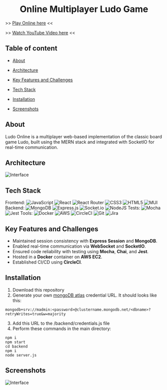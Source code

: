 #  <center>Online Multiplayer Ludo Game</center>


\>\>  [Play Online here](www.github.com/wenszel/mern-ludo) <<

\>\>  [Watch YouTube Video here](www.github.com/wenszel/mern-ludo) <<

##  Table of content

-  [About](#about)

-  [Architecture](#architecture)

-  [Key Features and Challenges](#key-features-and-challenges)

-  [Tech Stack](#tech-stack)

-  [Installation](#installation)

-  [Screenshots](#screenshots)

##  About
Ludo Online is a multiplayer web-based implementation of the classic board game Ludo, built using the MERN stack and integrated with SocketIO for real-time communication.
## Architecture
![Interface](https://github.com/Wenszel/mern-ludo/blob/main/src/images/architecture.png?raw=true)
##  Tech Stack
Frontend:
![JavaScript](https://img.shields.io/badge/javascript-%23323330.svg?style=for-the-badge&logo=javascript&logoColor=%23F7DF1E) ![React](https://img.shields.io/badge/react-%2320232a.svg?style=for-the-badge&logo=react&logoColor=%2361DAFB) ![React Router](https://img.shields.io/badge/React_Router-CA4245?style=for-the-badge&logo=react-router&logoColor=white)
![CSS3](https://img.shields.io/badge/css3-%231572B6.svg?style=for-the-badge&logo=css3&logoColor=white) ![HTML5](https://img.shields.io/badge/html5-%23E34F26.svg?style=for-the-badge&logo=html5&logoColor=white) ![MUI](https://img.shields.io/badge/MUI-%230081CB.svg?style=for-the-badge&logo=mui&logoColor=white)
Backend:
![MongoDB](https://img.shields.io/badge/MongoDB-%234ea94b.svg?style=for-the-badge&logo=mongodb&logoColor=white) ![Express.js](https://img.shields.io/badge/express.js-%23404d59.svg?style=for-the-badge&logo=express&logoColor=%2361DAFB) ![Socket.io](https://img.shields.io/badge/Socket.io-black?style=for-the-badge&logo=socket.io&badgeColor=010101) ![NodeJS](https://img.shields.io/badge/node.js-6DA55F?style=for-the-badge&logo=node.js&logoColor=white)
Tests:
![Mocha](https://img.shields.io/badge/-mocha-%238D6748?style=for-the-badge&logo=mocha&logoColor=white) ![Jest](https://img.shields.io/badge/-jest-%23C21325?style=for-the-badge&logo=jest&logoColor=white)
Tools:
![Docker](https://img.shields.io/badge/docker-%230db7ed.svg?style=for-the-badge&logo=docker&logoColor=white) ![AWS](https://img.shields.io/badge/AWS-%23FF9900.svg?style=for-the-badge&logo=amazon-aws&logoColor=white) ![CircleCI](https://img.shields.io/badge/circle%20ci-%23161616.svg?style=for-the-badge&logo=circleci&logoColor=white) ![Git](https://img.shields.io/badge/git-%23F05033.svg?style=for-the-badge&logo=git&logoColor=white) ![Jira](https://img.shields.io/badge/jira-%230A0FFF.svg?style=for-the-badge&logo=jira&logoColor=white)

##  Key Features and Challenges

-   Maintained session consistency with **Express Session** and **MongoDB**.
-   Enabled real-time communication via **WebSocket** and **SocketIO**.
-   Ensured code reliability with testing using **Mocha**, **Chai**, and **Jest**. 
-   Hosted in a **Docker** container on **AWS EC2**.
-   Established CI/CD using **CircleCI**.


##  Installation
1.  Download this repository
2.  Generate your own [mongoDB atlas](https://www.mongodb.com) credential URL. It should looks like this:

```
mongodb+srv://madmin:<password>@clustername.mongodb.net/<dbname>?retryWrites=true&w=majority
```
3.  Add this URL to the /backend/credentials.js file
4.  Perform these commands in the main directory:

```
npm i
npm start
cd backend
npm i
node server.js
```

##  Screenshots

![Interface](https://github.com/Wenszel/mern-ludo/blob/main/src/images/readme1.png?raw=true)